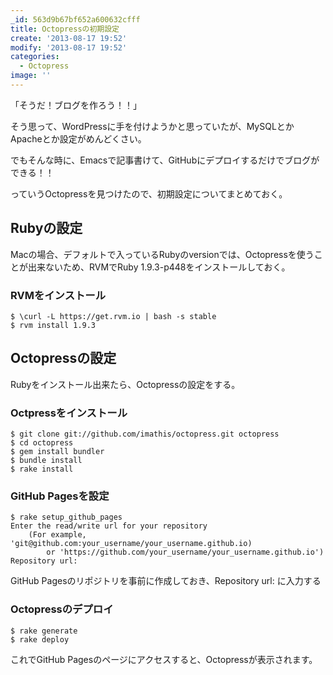 ```yaml
---
_id: 563d9b67bf652a600632cfff
title: Octopressの初期設定
create: '2013-08-17 19:52'
modify: '2013-08-17 19:52'
categories:
  - Octopress
image: ''
---
```


「そうだ！ブログを作ろう！！」

そう思って、WordPressに手を付けようかと思っていたが、MySQLとかApacheとか設定がめんどくさい。

でもそんな時に、Emacsで記事書けて、GitHubにデプロイするだけでブログができる！！

っていうOctopressを見つけたので、初期設定についてまとめておく。

<!-- more -->


## Rubyの設定

Macの場合、デフォルトで入っているRubyのversionでは、Octopressを使うことが出来ないため、RVMでRuby 1.9.3-p448をインストールしておく。

### RVMをインストール

	$ \curl -L https://get.rvm.io | bash -s stable
	$ rvm install 1.9.3


## Octopressの設定

Rubyをインストール出来たら、Octopressの設定をする。

### Octpressをインストール

	$ git clone git://github.com/imathis/octopress.git octopress
	$ cd octopress
	$ gem install bundler
	$ bundle install
	$ rake install


### GitHub Pagesを設定

	$ rake setup_github_pages
	Enter the read/write url for your repository
		(For example, 'git@github.com:your_username/your_username.github.io)
			or 'https://github.com/your_username/your_username.github.io')
	Repository url:

GitHub Pagesのリポジトリを事前に作成しておき、Repository url: に入力する


### Octopressのデプロイ

	$ rake generate
	$ rake deploy

これでGitHub Pagesのページにアクセスすると、Octopressが表示されます。
